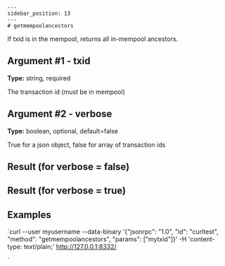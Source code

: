 
    ---
    sidebar_position: 13
    ---
    # getmempoolancestors

If txid is in the mempool, returns all in-mempool ancestors.

## Argument #1 - txid

**Type:** string, required

The transaction id (must be in mempool)

## Argument #2 - verbose

**Type:** boolean, optional, default=false

True for a json object, false for array of transaction ids

## Result (for verbose = false)

## Result (for verbose = true)

## Examples

`curl --user myusername --data-binary '{"jsonrpc": "1.0", "id": "curltest", "method": "getmempoolancestors", "params": ["mytxid"]}' -H 'content-type: text/plain;' http://127.0.0.1:8332/

`